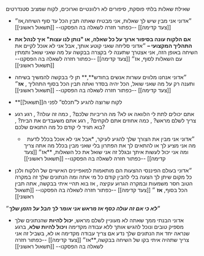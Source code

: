 שאילת שאלות בלתי פוסקת, סיפורים לא רלוונטיים וארוכים, לקוח שמציב סטנדרטים

-  ״אדוני אני מבין שיש לך שאלות, אני מבטיח שאתה תבין הכל עד סוף השיחה,אז״ [[צעד קדימה]] 
--כפתור חזרה לשאלה בה הפסקנו-- [[תשאול ראשוני]]

- **אם הלקוח עונה בסיפור ארוך על כל שאלה, או "נותן לנו עצות" איך לנהל את התהליך המקצועי –**
״אדוני סליחה שאני קוטע אותך, אבל אני לא אוכל לקיים את השיחה באופן הזה, אני אצטרך שתענה לי בקצרה בבקשה על מה שאני שואל ותמתין עם השאלות לסוף, אז״  [[צעד קדימה]] 
--כפתור חזרה לשאלה בה הפסקנו-- [[תשאול ראשוני]]

* ״אדוני אנחנו מלווים עשרות אנשים בחודש**,** תן לי בבקשה להמשיך בשיחה ותענה רק על מה שאני שואל, הכל יהיה בסדר ואתה תבין הכל בסוף התהליך , **אז**״ [[צעד קדימה]] 
--כפתור חזרה לשאלה בה הפסקנו-- [[תשאול ראשוני]]

*  **לקוח שרוצה להגיע ל”תכלס” לפני ה[[תשאול]] 
* אתם יכולים לתת לי הלוואה או לא?  מה הריביות שלכם? , כמה זה עולה? , רגע רגע צריך לשלם מראש? , כמה אחוזים אתם לוקחים? , רגע אתם משעבדים את הבית? , בוא תגיד לי קודם כל מה התנאים שלכם?
	*   ״אדוני אני מבין את הצורך שלך להגיע לעיקר,
		*אבל אני לא אוכל בכלל לדעת מה אני מציע לך או להתאים לך את הפתרון בלי שאני מבין בכלל מה אתה צריך ומה אני יכול לעשות איתך ובגלל זה אני שואל את כל השאלות, **אז״  [[צעד קדימה]] 
--כפתור חזרה לשאלה בה הפסקנו-- [[תשאול ראשוני]]

* ״אדוני בעולם הפיננסי ההצעות הם מותאמות למאפיינים האישיים של הלקוח
	ולכן כל מקום שיתן לך הצעה בלי להבין קודם כל מי אתה ומה הנתונים שלך זה במקרה הטוב חסר משמעות ובמקרה הגרוע עקיצה , אז בוא תהיי איתי בבקשה, אתה תבין הכל בסוף, **אז**  ״  [[צעד קדימה]] 
--כפתור חזרה לשאלה בה הפסקנו-- [[תשאול ראשוני]]

**״*לא כי אם זה עולה כסף אז מראש אני אומר לך חבל על הזמן שלך***״
* אדוני הבנתי ממך שאתה לא מעוניין לשלם מראש, **יכול להיות** שהנתונים שלך מספיק טובים ונוכל להגיש אותך ללא עבודה מקדימה **ויכול להיות שלא**, ברגע שנראה יחד את הנתונים שלך נדע אם צריך עבודה מקדימה או לא, בשביל זה אני צריך שתהיה איתי בקו של השיחה בבקשה,**אז״  [[צעד קדימה]] 
--כפתור חזרה לשאלה בה הפסקנו-- [[תשאול ראשוני]]
  
